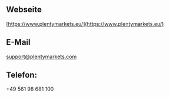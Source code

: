 ## Webseite

[https://www.plentymarkets.eu/](https://www.plentymarkets.eu/)

## E-Mail

[support@plentymarkets.com](support@plentymarkets.com)

## Telefon:

+49 561 98 681 100
